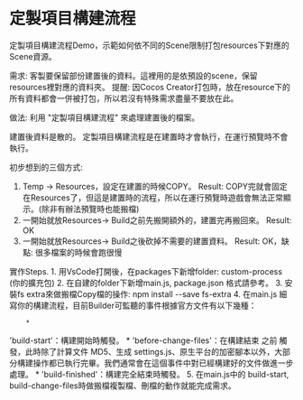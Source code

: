 # 定製項目構建流程
定製項目構建流程Demo，示範如何依不同的Scene限制打包resources下對應的Scene資源。


需求: 客製要保留部份建置後的資料。這裡用的是依預設的scene，保留resources裡對應的資料夾。
提醒: 因Cocos Creator打包時，放在resource下的所有資料都會一併被打包，所以若沒有特殊需求盡量不要放在此。

做法: 利用 "定製項目構建流程" 來處理建置後的檔案。

建置後資料是散的。
定製項目構建流程是在建置時才會執行，在運行預覽時不會執行。

初步想到的三個方式: 
1. Temp -> Resources，設定在建置的時候COPY。
    Result: COPY完就會固定在Resources了，但這是建置時的流程，所以在運行預覽時遊戲會無法正常顯示。(除非有辦法預覽時也能搬檔)
2. 一開始就放Resources-> Build之前先搬開額外的，建置完再搬回來。
    Result: OK
3. 一開始就放Resources-> Build之後砍掉不需要的建置資料。
    Result: OK，缺點: 很多檔案的時候會跑很慢

實作Steps.
	1. 
用VsCode打開後，在packages下新增folder: custom-process (你的擴充包)
	2. 
在自建的folder下新增main.js, package.json 格式請參考。
	3. 
安裝fs extra來做搬檔Copy檔的操作:  npm install --save fs-extra 
	4. 
在main.js 細寫你的構建流程，目前Builder可監聽的事件根據官方文件有以下幾種：

		* 
'build-start'：構建開始時觸發。
		* 
'before-change-files'：在構建結束 之前 觸發，此時除了計算文件 MD5、生成 settings.js、原生平台的加密腳本以外，大部分構建操作都已執行完畢。我們通常會在這個事件中對已經構建好的文件做進一步處理。
		* 
'build-finished'：構建完全結束時觸發。
	5. 
在main.js中的 build-start, build-change-files時做搬檔複製檔、刪檔的動作就能完成需求。

